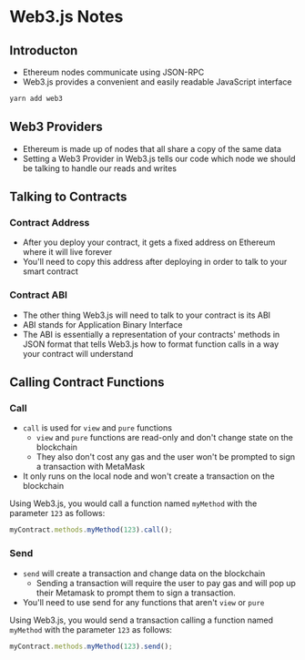 # Web3.js Notes

## Introducton

- Ethereum nodes communicate using JSON-RPC
- Web3.js provides a convenient and easily readable JavaScript interface

```bash
yarn add web3
```

## Web3 Providers

- Ethereum is made up of nodes that all share a copy of the same data
- Setting a Web3 Provider in Web3.js tells our code which node we should be talking to handle our reads and writes

## Talking to Contracts

### Contract Address

- After you deploy your contract, it gets a fixed address on Ethereum where it will live forever
- You'll need to copy this address after deploying in order to talk to your smart contract

### Contract ABI

- The other thing Web3.js will need to talk to your contract is its ABI
- ABI stands for Application Binary Interface
- The ABI is essentially a representation of your contracts' methods in JSON format that tells Web3.js how to format function calls in a way your contract will understand

## Calling Contract Functions

### Call

- `call` is used for `view` and `pure` functions
  - `view` and `pure` functions are read-only and don't change state on the blockchain
  - They also don't cost any gas and the user won't be prompted to sign a transaction with MetaMask
- It only runs on the local node and won't create a transaction on the blockchain

Using Web3.js, you would call a function named `myMethod` with the parameter `123` as follows:

```javascript
myContract.methods.myMethod(123).call();
```

### Send

- `send` will create a transaction and change data on the blockchain
  - Sending a transaction will require the user to pay gas and will pop up their Metamask to prompt them to sign a transaction.
- You'll need to use send for any functions that aren't `view` or `pure`

Using Web3.js, you would send a transaction calling a function named `myMethod` with the parameter `123` as follows:

```javascript
myContract.methods.myMethod(123).send();
```
